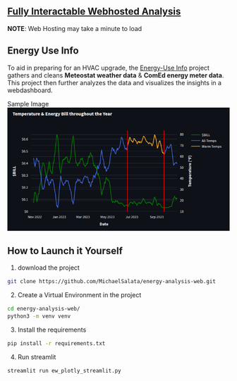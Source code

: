 
## [Fully Interactable Webhosted Analysis](https://energy-analysis-web.streamlit.app/)
**NOTE**: Web Hosting may take a minute to load

Energy Use Info
-----------------------
To aid in preparing for an HVAC upgrade, the [Energy-Use Info](https://github.com/MichaelSalata/Energy_Use_Info) project gathers and cleans **Meteostat weather data** & **ComEd energy meter data**.
This project then further analyzes the data and visualizes the insights in a webdashboard.

Sample Image
![bill_vs_weather](https://github.com/MichaelSalata/energy-analysis-web/blob/main/imgs/bill_vs_weather.png)

How to Launch it Yourself
-----------------------
1. download the project
```bash
git clone https://github.com/MichaelSalata/energy-analysis-web.git
```
2. Create a Virtual Environment in the project
```bash
cd energy-analysis-web/
python3 -m venv venv
```
3. Install the requirements
```bash
pip install -r requirements.txt
```
4. Run streamlit
```bash
streamlit run ew_plotly_streamlit.py
```
